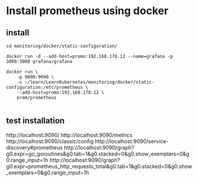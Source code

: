 # Install prometheus using docker
 
## install
```
cd monitoring/docker/static-configuration/

docker run -d --add-host=promo:192.168.178.12 --name=grafana -p 3000:3000 grafana/grafana

docker run \
    -p 9090:9090 \
    -v ~/learn/LearnKubernetes/monitoring/docker/static-configuration:/etc/prometheus \
    --add-host=promo:192.168.178.12 \
    prom/prometheus
  
```

## test installation
http://localhost:9090/
http://localhost:9090/metrics
http://localhost:9090/classic/config
http://localhost:9090/service-discovery#prometheus
http://localhost:9090/graph?g0.expr=go_goroutines&g0.tab=1&g0.stacked=0&g0.show_exemplars=0&g0.range_input=1h
http://localhost:9090/graph?g0.expr=prometheus_http_requests_total&g0.tab=1&g0.stacked=0&g0.show_exemplars=0&g0.range_input=1h

